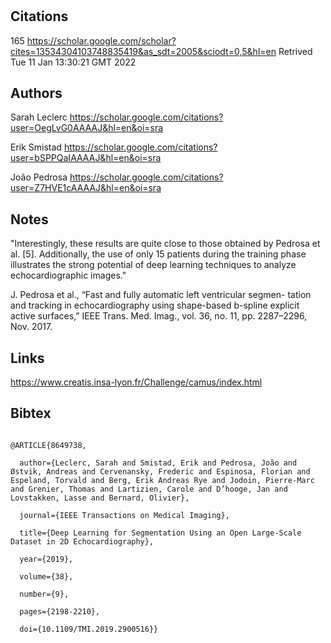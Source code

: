 # 
## Citations
165
https://scholar.google.com/scholar?cites=13534304103748835419&as_sdt=2005&sciodt=0,5&hl=en
Retrived
Tue 11 Jan 13:30:21 GMT 2022


## Authors 
Sarah Leclerc
https://scholar.google.com/citations?user=OegLvG0AAAAJ&hl=en&oi=sra

Erik Smistad
https://scholar.google.com/citations?user=bSPPQaIAAAAJ&hl=en&oi=sra

João Pedrosa
https://scholar.google.com/citations?user=Z7HVE1cAAAAJ&hl=en&oi=sra


## Notes

"Interestingly, these results are quite
close to those obtained by Pedrosa et al. [5]. Additionally,
the use of only 15 patients during the training phase illustrates
the strong potential of deep learning techniques to analyze
echocardiographic images."

J. Pedrosa et al., “Fast and fully automatic left ventricular segmen-
tation and tracking in echocardiography using shape-based b-spline
explicit active surfaces,” IEEE Trans. Med. Imag., vol. 36, no. 11,
pp. 2287–2296, Nov. 2017.


## Links 
https://www.creatis.insa-lyon.fr/Challenge/camus/index.html


## Bibtex 

```

@ARTICLE{8649738,

  author={Leclerc, Sarah and Smistad, Erik and Pedrosa, João and Østvik, Andreas and Cervenansky, Frederic and Espinosa, Florian and Espeland, Torvald and Berg, Erik Andreas Rye and Jodoin, Pierre-Marc and Grenier, Thomas and Lartizien, Carole and D’hooge, Jan and Lovstakken, Lasse and Bernard, Olivier},

  journal={IEEE Transactions on Medical Imaging}, 

  title={Deep Learning for Segmentation Using an Open Large-Scale Dataset in 2D Echocardiography}, 

  year={2019},

  volume={38},

  number={9},

  pages={2198-2210},

  doi={10.1109/TMI.2019.2900516}}
```

